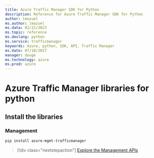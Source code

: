 ```yaml
---
title: Azure Traffic Manager SDK for Python
description: Reference for Azure Traffic Manager SDK for Python
author: lmazuel
ms.author: lmazuel
ms.data: 02/21/2023
ms.topic: reference
ms.devlang: python
ms.service: trafficmanager
keywords: Azure, python, SDK, API, Traffic Manager
ms.date: 07/10/2017
manager: douge
ms.technology: azure
ms.prod: azure
---
```

# Azure Traffic Manager libraries for python

## Install the libraries

### Management

```bash
pip install azure-mgmt-trafficmanager
```

> [!div class="nextstepaction"]
> [Explore the Management APIs](/python/api/overview/azure/trafficmanager/management)